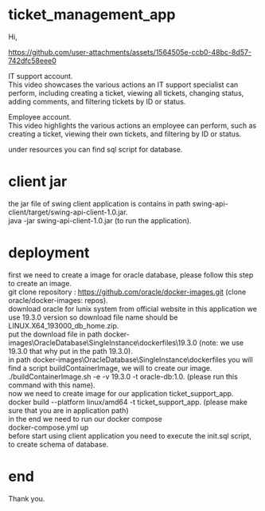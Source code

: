 # ticket_management_app

Hi,

https://github.com/user-attachments/assets/1564505e-ccb0-48bc-8d57-742dfc58eee0

IT support account.<br /> 
This video showcases the various actions an IT support specialist can perform, including creating a ticket, 
viewing all tickets, changing status, adding comments, 
and filtering tickets by ID or status.

Employee account.<br /> 
This video highlights the various actions an employee can perform, such as creating a ticket, 
viewing their own tickets, and filtering by ID or status.

under resources you can find sql script for database.

# client jar
the jar file of swing client application is contains in path swing-api-client/target/swing-api-client-1.0.jar.<br /> 
java -jar swing-api-client-1.0.jar (to run the application).

# deployment
first we need to create a image for oracle database, please follow this step to create an image. <br />
git clone repository : https://github.com/oracle/docker-images.git (clone oracle/docker-images: repos).<br />
download oracle for lunix system from official website in this application we use 19.3.0 version so download file name should be LINUX.X64_193000_db_home.zip.<br />
put the download file in path docker-images\OracleDatabase\SingleInstance\dockerfiles\19.3.0 (note: we use 19.3.0 that why put in the path 19.3.0).<br />
in path docker-images\OracleDatabase\SingleInstance\dockerfiles you will find a script buildContainerImage, we will to create our image.<br />
./buildContainerImage.sh -e -v 19.3.0 -t oracle-db:1.0. (please run this command with this name).<br />
now we need to create image for our application ticket_support_app. <br/>
docker build --platform linux/amd64 -t ticket_support_app. (please make sure that you are in application path) <br />
in the end we need to run our docker compose <br/>
docker-compose.yml up <br/>
before start using client application you need to execute the init.sql script, to create schema of database. <br/>

# end
Thank you.


